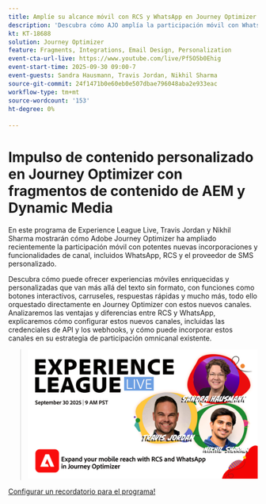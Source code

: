 ```yaml
---
title: Amplíe su alcance móvil con RCS y WhatsApp en Journey Optimizer
description: 'Descubra cómo AJO amplía la participación móvil con WhatsApp, RCS y SMS: experiencias enriquecidas, interactivas y personalizadas.'
kt: KT-18688
solution: Journey Optimizer
feature: Fragments, Integrations, Email Design, Personalization
event-cta-url-live: https://www.youtube.com/live/Pf5O5b0Ehig
event-start-time: 2025-09-30 09:00-7
event-guests: Sandra Hausmann, Travis Jordan, Nikhil Sharma
source-git-commit: 24f1471b0e60eb0e507dbae796048aba2e933eac
workflow-type: tm+mt
source-wordcount: '153'
ht-degree: 0%

---
```


# Impulso de contenido personalizado en Journey Optimizer con fragmentos de contenido de AEM y Dynamic Media

En este programa de Experience League Live, Travis Jordan y Nikhil Sharma mostrarán cómo Adobe Journey Optimizer ha ampliado recientemente la participación móvil con potentes nuevas incorporaciones y funcionalidades de canal, incluidos WhatsApp, RCS y el proveedor de SMS personalizado.

Descubra cómo puede ofrecer experiencias móviles enriquecidas y personalizadas que van más allá del texto sin formato, con funciones como botones interactivos, carruseles, respuestas rápidas y mucho más, todo ello orquestado directamente en Journey Optimizer con estos nuevos canales. Analizaremos las ventajas y diferencias entre RCS y WhatsApp, explicaremos cómo configurar estos nuevos canales, incluidas las credenciales de API y los webhooks, y cómo puede incorporar estos canales en su estrategia de participación omnicanal existente.

> ![Mostrar titular](../assets/30Sept2025_WebBanner.png)

[Configurar un recordatorio para el programa!](https://www.youtube.com/live/Pf5O5b0Ehig)


